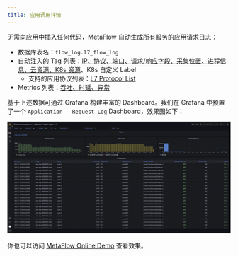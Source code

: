 ```yaml
---
title: 应用调用详情
---
```


无需向应用中插入任何代码，MetaFlow 自动生成所有服务的应用请求日志：
- 数据库表名：`flow_log.l7_flow_log`
- 自动注入的 Tag 列表：[IP、协议、端口、请求/响应字段、采集位置、进程信息、云资源、K8s 资源](https://github.com/metaflowys/metaflow/blob/main/server/querier/db_descriptions/clickhouse/tag/flow_log/l7_flow_log)、K8s 自定义 Label
  - 支持的应用协议列表：[L7 Protocol List](https://github.com/metaflowys/metaflow/blob/main/server/querier/db_descriptions/clickhouse/tag/enum/l7_protocol)
- Metrics 列表：[吞吐、时延、异常](https://github.com/metaflowys/metaflow/blob/main/server/querier/db_descriptions/clickhouse/metrics/flow_log/l7_flow_log)

基于上述数据可通过 Grafana 构建丰富的 Dashboard。我们在 Grafana 中预置了一个 `Application - Request Log` Dashboard，效果图如下：

![Application Request Log](./imgs/application-request-log.png)

你也可以访问 [MetaFlow Online Demo](https://demo.metaflow.yunshan.net/d/JimNq_67z/application-request-log?from=metaflow-doc) 查看效果。
